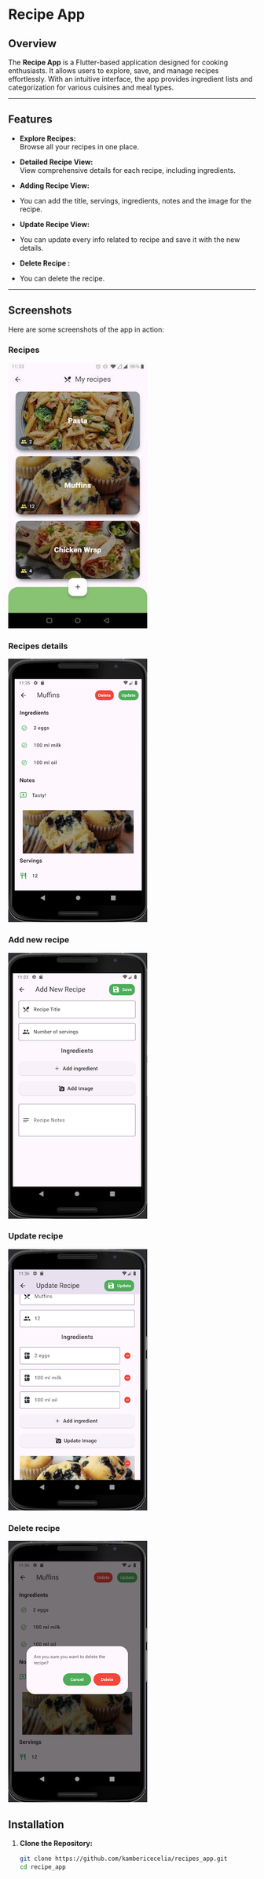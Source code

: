 # Recipe App

## Overview

The **Recipe App** is a Flutter-based application designed for cooking enthusiasts. It allows users to explore, save, and manage recipes effortlessly. With an intuitive interface, the app provides ingredient lists and categorization for various cuisines and meal types.

---

## Features

- **Explore Recipes:**  
  Browse all your recipes in one place.

- **Detailed Recipe View:**  
  View comprehensive details for each recipe, including ingredients.

- **Adding Recipe View:**
- You can add the title, servings, ingredients, notes and the image for the recipe.

- **Update Recipe View:**
- You can update every info related to recipe and save it with the new details.

- **Delete Recipe :**
- You can delete the recipe.


---


## Screenshots
Here are some screenshots of the app in action:

### Recipes

![List Recipes](assets/recipes.jpeg)

### Recipes details

![Recipe Details](assets/recipe_details.png)

### Add new recipe

![Add Recipes](assets/add_recipe.png)

### Update recipe

![Update Recipe](assets/update_recipe.png)

### Delete recipe

![Delete Recipes](assets/delete_recipe.png)




## Installation

1. **Clone the Repository:**
   ```bash
   git clone https://github.com/kambericecelia/recipes_app.git
   cd recipe_app
